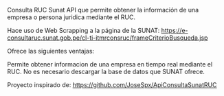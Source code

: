 Consulta RUC Sunat
API que permite obtener la información de una empresa o persona juridica mediante el RUC.

Hace uso de Web Scrapping a la página de la SUNAT: https://e-consultaruc.sunat.gob.pe/cl-ti-itmrconsruc/frameCriterioBusqueda.jsp

Ofrece las siguientes ventajas:

Permite obtener informacion de una empresa en tiempo real mediante el RUC.
No es necesario descargar la base de datos que SUNAT ofrece.

Proyecto inspirado de: https://github.com/JoseSpx/ApiConsultaSunatRUC 

